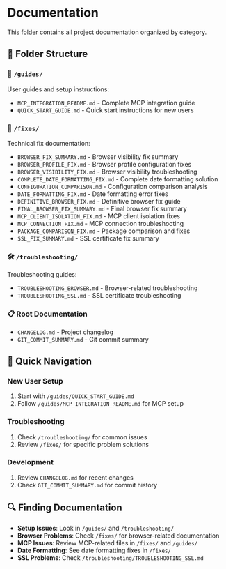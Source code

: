 # Documentation

This folder contains all project documentation organized by category.

## 📁 Folder Structure

### 📖 `/guides/`
User guides and setup instructions:
- `MCP_INTEGRATION_README.md` - Complete MCP integration guide
- `QUICK_START_GUIDE.md` - Quick start instructions for new users

### 🔧 `/fixes/`
Technical fix documentation:
- `BROWSER_FIX_SUMMARY.md` - Browser visibility fix summary
- `BROWSER_PROFILE_FIX.md` - Browser profile configuration fixes
- `BROWSER_VISIBILITY_FIX.md` - Browser visibility troubleshooting
- `COMPLETE_DATE_FORMATTING_FIX.md` - Complete date formatting solution
- `CONFIGURATION_COMPARISON.md` - Configuration comparison analysis
- `DATE_FORMATTING_FIX.md` - Date formatting error fixes
- `DEFINITIVE_BROWSER_FIX.md` - Definitive browser fix guide
- `FINAL_BROWSER_FIX_SUMMARY.md` - Final browser fix summary
- `MCP_CLIENT_ISOLATION_FIX.md` - MCP client isolation fixes
- `MCP_CONNECTION_FIX.md` - MCP connection troubleshooting
- `PACKAGE_COMPARISON_FIX.md` - Package comparison and fixes
- `SSL_FIX_SUMMARY.md` - SSL certificate fix summary

### 🛠️ `/troubleshooting/`
Troubleshooting guides:
- `TROUBLESHOOTING_BROWSER.md` - Browser-related troubleshooting
- `TROUBLESHOOTING_SSL.md` - SSL certificate troubleshooting

### 📋 Root Documentation
- `CHANGELOG.md` - Project changelog
- `GIT_COMMIT_SUMMARY.md` - Git commit summary

## 🚀 Quick Navigation

### New User Setup
1. Start with `/guides/QUICK_START_GUIDE.md`
2. Follow `/guides/MCP_INTEGRATION_README.md` for MCP setup

### Troubleshooting
1. Check `/troubleshooting/` for common issues
2. Review `/fixes/` for specific problem solutions

### Development
1. Review `CHANGELOG.md` for recent changes
2. Check `GIT_COMMIT_SUMMARY.md` for commit history

## 🔍 Finding Documentation

- **Setup Issues**: Look in `/guides/` and `/troubleshooting/`
- **Browser Problems**: Check `/fixes/` for browser-related documentation
- **MCP Issues**: Review MCP-related files in `/fixes/` and `/guides/`
- **Date Formatting**: See date formatting fixes in `/fixes/`
- **SSL Problems**: Check `/troubleshooting/TROUBLESHOOTING_SSL.md` 